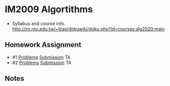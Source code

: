 # IM2009 Algortithms
* Syllabus and course info. http://im.ntu.edu.tw/~tsay/dokuwiki/doku.php?id=courses:alg2020:main
## Homework Assignment
* #1 <a href="http://im.ntu.edu.tw/~tsay/dokuwiki/lib/exe/fetch.php?media=courses:alg2020:hw1.pdf">Problems</a> <a href="https://hackmd.io/ul3F-kXaQya649fohfvQEQ">Submission</a> TA
* #2 <a href="http://im.ntu.edu.tw/~tsay/dokuwiki/lib/exe/fetch.php?media=courses:alg2020:hw2.pdf">Problems</a> <a href="">Submission</a> TA

## Notes
